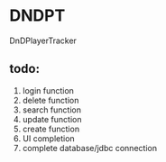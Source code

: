 # DNDPT
DnDPlayerTracker

todo:
---------------
1. login function
2. delete function
3. search function
4. update function
5. create function
6. UI completion
7. complete database/jdbc connection

